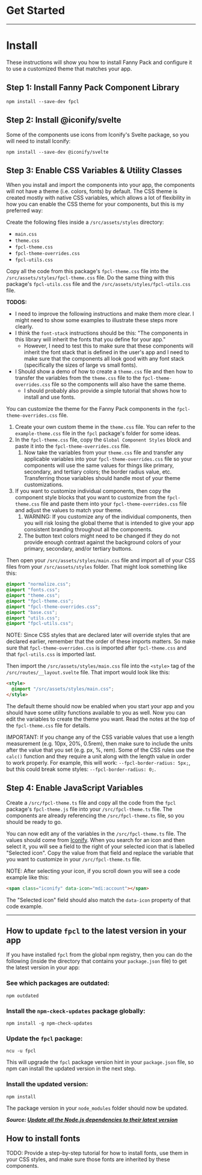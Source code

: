 # Get Started

---

# Install
These instructions will show you how to install Fanny Pack and configure it to use a customized theme that matches your app.


## Step 1: Install Fanny Pack Component Library
```
npm install --save-dev fpcl
```


## Step 2: Install @iconify/svelte
Some of the components use icons from Iconify's Svelte package, so you will need to install Iconify:

```
npm install --save-dev @iconify/svelte
```


## Step 3: Enable CSS Variables & Utility Classes
When you install and import the components into your app, the components will not have a theme (i.e. colors, fonts) by default. The CSS theme is created mostly with native CSS variables, which allows a lot of flexibility in how you can enable the CSS theme for your components, but this is my preferred way:

Create the following files inside a `/src/assets/styles` directory:

* `main.css`
* `theme.css`
* `fpcl-theme.css`
* `fpcl-theme-overrides.css`
* `fpcl-utils.css`

Copy all the code from this package's `fpcl-theme.css` file into the `/src/assets/styles/fpcl-theme.css` file. Do the same thing with this package's `fpcl-utils.css` file and the `/src/assets/styles/fpcl-utils.css` file.


**TODOS:**
* I need to improve the following instructions and make them more clear. I might need to show some examples to illustrate these steps more clearly. 
* I think the `font-stack` instructions should be this: "The components in this library will inherit the fonts that you define for your app." 
    * However, I need to test this to make sure that these components will inherit the font stack that is defined in the user's app and I need to make sure that the components all look good with any font stack (specifically the sizes of large vs small fonts).
* I Should show a demo of how to create a `theme.css` file and then how to transfer the variables from the `theme.css` file to the `fpcl-theme-overrides.css` file so the components will also have the same theme.
    * I should probably also provide a simple tutorial that shows how to install and use fonts.


You can customize the theme for the Fanny Pack components in the `fpcl-theme-overrides.css` file.
1. Create your own custom theme in the `theme.css` file. You can refer to the `example-theme.css` file in the `fpcl` package's folder for some ideas.
2. In the `fpcl-theme.css` file, copy the `Global Component Styles` block and paste it into the `fpcl-theme-overrides.css` file. 
    1. Now take the variables from your `theme.css` file and transfer any applicable variables into your `fpcl-theme-overrides.css` file so your components will use the same values for things like primary, secondary, and tertiary colors; the border radius value, etc. Transferring those variables should handle most of your theme customizations.
3. If you want to customize individual components, then copy the component style blocks that you want to customize from the `fpcl-theme.css` file and paste them into your `fpcl-theme-overrides.css` file and adjust the values to match your theme.
    1. WARNING: If you customize any of the individual components, then you will risk losing the global theme that is intended to give your app consistent branding throughout all the components.
    2. The button text colors might need to be changed if they do not provide enough contrast against the background colors of your primary, secondary, and/or tertiary buttons.

Then open your `/src/assets/styles/main.css` file and import all of your CSS files from your `/src/assets/styles` folder. That might look something like this:

```css
@import "normalize.css";
@import "fonts.css";
@import "theme.css";
@import "fpcl-theme.css";
@import "fpcl-theme-overrides.css";
@import "base.css";
@import "utils.css";
@import "fpcl-utils.css";
```

NOTE: Since CSS styles that are declared later will override styles that are declared earlier, remember that the order of these imports matters. So make sure that `fpcl-theme-overrides.css` is imported after `fpcl-theme.css` and that `fpcl-utils.css` is imported last.

Then import the `/src/assets/styles/main.css` file into the `<style>` tag of the `/src/routes/__layout.svelte` file. That import would look like this:

```html
<style>
  @import "/src/assets/styles/main.css";
</style>
```

The default theme should now be enabled when you start your app and you should have some utility functions available to you as well. Now you can edit the variables to create the theme you want. Read the notes at the top of the `fpcl-theme.css` file for details.

IMPORTANT: If you change any of the CSS variable values that use a length measurement (e.g. 10px, 20%, 0.5rem), then make sure to include the units after the value that you set (e.g. px, %, rem). Some of the CSS rules use the `calc()` function and they require a unit along with the length value in order to work properly. For example, this will work: `--fpcl-border-radius: 5px;`, but this could break some styles: `--fpcl-border-radius: 0;`.


## Step 4: Enable JavaScript Variables
Create a `/src/fpcl-theme.ts` file and copy all the code from the `fpcl` package's `fpcl-theme.js` file into your `/src/fpcl-theme.ts` file. The components are already referencing the `/src/fpcl-theme.ts` file, so you should be ready to go.

You can now edit any of the variables in the `/src/fpcl-theme.ts` file. The values should come from [Iconify](https://icon-sets.iconify.design/). When you search for an icon and then select it, you will see a field to the right of your selected icon that is labelled "Selected icon". Copy the value from that field and replace the variable that you want to customize in your `/src/fpcl-theme.ts` file.

NOTE: After selecting your icon, if you scroll down you will see a code example like this:
```html
<span class="iconify" data-icon="mdi:account"></span>
```
The "Selected icon" field should also match the `data-icon` property of that code example.

---

## How to update `fpcl` to the latest version in your app
If you have installed `fpcl` from the global npm registry, then you can do the following (inside the directory that contains your `package.json` file) to get the latest version in your app:

### See which packages are outdated:
```
npm outdated
```

### Install the `npm-ckeck-updates` package globally:
```
npm install -g npm-check-updates
```

### Update the `fpcl` package:
```
ncu -u fpcl
```
This will upgrade the `fpcl` package version hint in your `package.json` file, so npm can install the updated version in the next step.

### Install the updated version:
```
npm install
```
The package version in your `node_modules` folder should now be updated.


***Source: [Update all the Node.js dependencies to their latest version](https://nodejs.dev/learn/update-all-the-nodejs-dependencies-to-their-latest-version)***


<h2 id="install-fonts">How to install fonts</h2>
TODO: Provide a step-by-step tutorial for how to install fonts, use them in your CSS styles, and make sure those fonts are inherited by these components.
